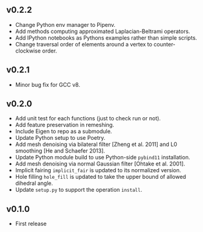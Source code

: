 v0.2.2
---
* Change Python env manager to Pipenv.
* Add methods computing approximated Laplacian-Beltrami operators.
* Add IPython notebooks as Pythons examples rather than simple scripts.
* Change traversal order of elements around a vertex to counter-clockwise order.

v0.2.1
---
*  Minor bug fix for GCC v8.

v0.2.0
---

*   Add unit test for each functions (just to check run or not).
*   Add feature preservation in remeshing.
*   Include Eigen to repo as a submodule.
*   Update Python setup to use Poetry.
*   Add mesh denoising via bilateral filter [Zheng et al. 2011] and L0 smoothing [He and Schaefer 2013].
*   Update Python module build to use Python-side `pybind11` installation.
*   Add mesh denoising via normal Gaussian filter [Ohtake et al. 2001].
*   Implicit fairing `implicit_fair` is updated to its normalized version.
*   Hole filling `hole_fill` is updated to take the upper bound of allowed dihedral angle.
*   Update `setup.py` to support the operation `install`.

v0.1.0
---

* First release
